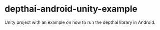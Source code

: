# depthai-android-unity-example
 Unity project with an example on how to run the depthai library in Android.
